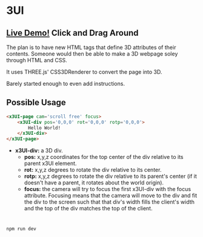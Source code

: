 # 3UI

## [Live Demo!](https://tariqksoliman.github.io/3UI/) Click and Drag Around

The plan is to have new HTML tags that define 3D attributes of their contents. Someone would then be able to make a 3D webpage soley through HTML and CSS.

It uses THREE.js' CSS3DRenderer to convert the page into 3D.  

Barely started enough to even add instructions.

## Possible Usage

```html
<x3UI-page cam='scroll free' focus>
    <x3UI-div pos='0,0,0' rot='0,0,0' rotp='0,0,0'>
        Hello World!
    </x3UI-div>
</x3UI-page>
```
* **x3UI-div:** a 3D div.
    * **pos:** x,y,z coordinates for the top center of the div relative to its parent x3UI element.
    * **rot:** x,y,z degrees to rotate the div relative to its center.
    * **rotp:** x,y,z degrees to rotate the div relative to its parent's center (if it doesn't have a parent, it rotates about the world origin).  
    * **focus:** the camera will try to focus the first x3UI-div with the focus attribute. Focusing means that the camera will move to the div and fit the div to the screen such that that div's width fills the client's width and the top of the div matches the top of the client.

#

```npm run dev```